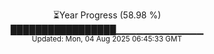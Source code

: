 <p align="center">
⏳Year Progress (58.98 %) <br>
█████████████████▁▁▁▁▁▁▁▁▁▁▁▁▁ <br>
<sub>Updated: Mon, 04 Aug 2025 06:45:33 GMT</sub>
</p>

